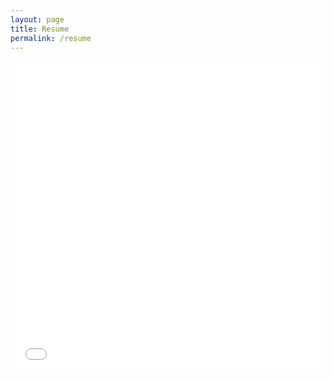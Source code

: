 ```yaml
---
layout: page
title: Resume
permalink: /resume
---
```



<iframe src="/assets/resume.pdf" style="width:100%; height:500px;" frameborder="0"></iframe>
